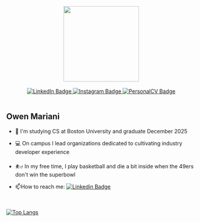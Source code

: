 
<div id="header" align="center">
  <img src="https://media.giphy.com/media/v1.Y2lkPTc5MGI3NjExY3M3aXdzb3I0c2Zldjc2ejRvb2o1NHRxNXo2ZTMxOWk4NjZiNjNlYSZlcD12MV9pbnRlcm5hbF9naWZfYnlfaWQmY3Q9Zw/xVRRDVP6lqtNQJrzN7/giphy.gif" width="200"/>
</div>
<br/>
<div id="badges" align="center">
  <a href="https://www.linkedin.com/in/owen-mariani/">
    <img src="https://img.shields.io/badge/LinkedIn-blue?style=for-the-badge&logo=linkedin&logoColor=white" alt="LinkedIn Badge"/>
  </a>
  <a href="https://www.instagram.com/owen_mariani/">
    <img src="https://img.shields.io/badge/Instagram-red?style=for-the-badge&logo=instagram&logoColor=white" alt="Instagram Badge"/>
  </a>
   <a href="https://owenm-26.github.io/Personal-CV/">
    <img src="https://img.shields.io/badge/PersonalCV-purple?style=for-the-badge&logo=instagram&logoColor=purple" alt="PersonalCV Badge"/>
  </a>
</div>

<br/>

## Owen Mariani

- 🏫 I'm studying CS at Boston University and graduate December 2025

- 💻 On campus I lead organizations dedicated to cultivating industry developer experience 

- ⛹️‍♂️ In my free time, I play basketball and die a bit inside when the 49ers don't win the superbowl

- :mailbox:How to reach me: [![Linkedin Badge](https://img.shields.io/badge/-Owen_Mariani-blue?style=flat&logo=Linkedin&logoColor=white)](https://www.linkedin.com/in/owen-mariani/)


<!---[![GitHub Streak](http://github-readme-streak-stats.herokuapp.com?user=owenm-26&theme=dark&background=000000)](https://git.io/streak-stats) 
<br/> --->
<br/>

[![Top Langs](https://github-readme-stats.vercel.app/api/top-langs/?username=owenm-26&layout=compact&theme=vision-friendly-dark&hide=jupyter%20notebook)](https://github.com/anuraghazra/github-readme-stats)






<!--
**owenm-26/owenm-26** is a ✨ _special_ ✨ repository because its `README.md` (this file) appears on your GitHub profile.

Here are some ideas to get you started:

- 🔭 I’m currently working on ...
- 🌱 I’m currently learning ...
- 👯 I’m looking to collaborate on ...
- 🤔 I’m looking for help with ...
- 💬 Ask me about ...
- 📫 How to reach me: ...
- 😄 Pronouns: ...
- ⚡ Fun fact: ...
-->
